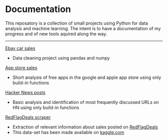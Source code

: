 # Documentation
This reposatory is a collection of small projects using Python for data analysis and machine learning. The intent is to have a documentation of my progress and of new tools aquired along the way. <br />

___

[Ebay car sales](https://github.com/Jahnic/Projects/blob/master/Ebay%20car%20sales.ipynb) <br />
* Data cleaning project using pandas and numpy <br />

[App store sales](https://github.com/Jahnic/Projects/blob/master/free_app_analysis.ipynb) <br />
* Short analysis of free apps in the google and apple app store using only build-in functions <br />

[Hacker News posts](https://github.com/Jahnic/Projects/blob/master/hacker_news.ipynb) <br />
* Basic analysis and identification of most frequently discussed URLs on HN using only build-in functions

[RedFlagDeals scraper](https://github.com/Jahnic/Documentation/blob/master/web_scraping_RFD.ipynb)
* Extraction of relevant information about sales posted on [RedFlagDeals](https://forums.redflagdeals.com/hot-deals-f9/)
* This data-set has been made available on [kaggle.com](https://www.kaggle.com/jahnic/data-on-sales-posted-on-redflagdeals)
